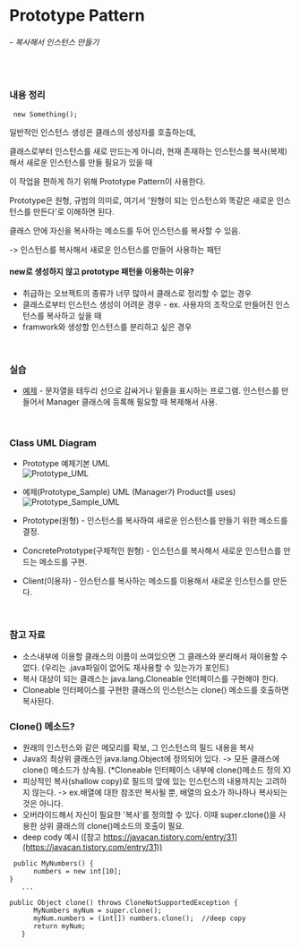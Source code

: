 # Prototype Pattern
###### - 복사해서 인스턴스 만들기
<br />

### 내용 정리

<pre><code> new Something(); </code></pre>
일반적인 인스턴스 생성은 클래스의 생성자를 호출하는데,

클래스로부터 인스턴스를 새로 만드는게 아니라, 현재 존재하는 인스턴스를 복사(복제)해서 새로운 인스턴스를 만들 필요가 있을 때

이 작업을 편하게 하기 위해 Prototype Pattern이 사용한다.

Prototype은 원형, 규범의 의미로, 여기서 '원형이 되는 인스턴스와 똑같은 새로운 인스턴스를 만든다'로 이해하면 된다.

클래스 안에 자신을 복사하는 메소드를 두어 인스턴스를 복사할 수 있음.

-> 인스턴스를 복사해서 새로운 인스턴스를 만들어 사용하는 패턴

#### new로 생성하지 않고 prototype 패턴을 이용하는 이유?

* 취급하는 오브젝트의 종류가 너무 많아서 클래스로 정리할 수 없는 경우
* 클래스로부터 인스턴스 생성이 어려운 경우 - ex. 사용자의 조작으로 만들어진 인스턴스를 복사하고 싶을 때
* framwork와 생성할 인스턴스를 분리하고 싶은 경우

<br />

### 실습
* [예제](./Prototype_Sample) - 문자열을 테두리 선으로 감싸거나 밑줄을 표시하는 프로그램. 인스턴스를 만들어서 Manager 클래스에 등록해 필요할 때 복제해서 사용.
<br />

### Class UML Diagram
* Prototype 예제기본 UML  
![Prototype_UML](https://user-images.githubusercontent.com/35367660/114257342-4dbc6c80-99fa-11eb-9038-da097338e9f5.PNG)

* 예제(Prototype_Sample) UML (Manager가 Product를 uses)  
![Prototype_Sample_UML](https://user-images.githubusercontent.com/35367660/114257236-69734300-99f9-11eb-817e-493922280ab4.PNG)

* Prototype(원형) - 인스턴스를 복사하여 새로운 인스턴스를 만들기 위한 메소드를 결정.
* ConcretePrototype(구체적인 원형) - 인스턴스를 복사해서 새로운 인스턴스를 만드는 메소드를 구현.
* Client(이용자) - 인스턴스를 복사하는 메소드를 이용해서 새로운 인스턴스를 만든다. 
<br />

### 참고 자료
* 소스내부에 이용할 클래스의 이름이 쓰여있으면 그 클래스와 분리해서 재이용할 수 없다. (우리는 .java파일이 없어도 재사용할 수 있는가가 포인트)
* 복사 대상이 되는 클래스는 java.lang.Cloneable 인터페이스를 구현해야 한다.
* Cloneable 인터페이스를 구현한 클래스의 인스턴스는 clone() 메소드를 호출하면 복사된다.

### Clone() 메소드?
* 원래의 인스턴스와 같은 메모리를 확보, 그 인스턴스의 필드 내용을 복사
* Java의 최상위 클래스인 java.lang.Object에 정의되어 있다. -> 모든 클래스에 clone() 메소드가 상속됨. (*Cloneable 인터페이스 내부에 clone()메소드 정의 X)
* 피상적인 복사(shallow copy)로 필드의 앞에 있는 인스턴스의 내용까지는 고려하지 않는다. -> ex.배열에 대한 참조만 복사될 뿐, 배열의 요소가 하나하나 복사되는 것은 아니다.
* 오버라이드해서 자신이 필요한 '복사'를 정의할 수 있다. 이때 super.clone()을 사용한 상위 클래스의 clone()메소드의 호출이 필요. 
* deep cody 예시 ([참고 https://javacan.tistory.com/entry/31](https://javacan.tistory.com/entry/31))
<pre><code> public MyNumbers() {
      numbers = new int[10];
}
   ...
   
public Object clone() throws CloneNotSupportedException {
      MyNumbers myNum = super.clone();
      myNum.numbers = (int[]) numbers.clone();  //deep copy
      return myNum;
   } </code></pre>
